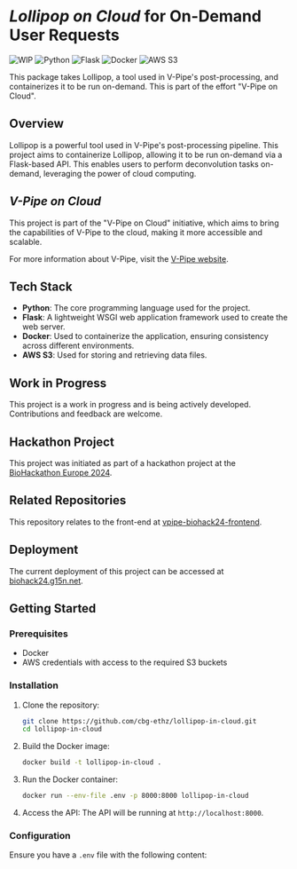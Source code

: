 # _Lollipop on Cloud_ for On-Demand User Requests

![WIP](https://img.shields.io/badge/status-WIP-yellow)
![Python](https://img.shields.io/badge/python-3.8%2B-blue)
![Flask](https://img.shields.io/badge/flask-2.0.1-blue)
![Docker](https://img.shields.io/badge/docker-19.03.12-blue)
![AWS S3](https://img.shields.io/badge/AWS%20S3-Cloud-orange)

This package takes Lollipop, a tool used in V-Pipe's post-processing, and containerizes it to be run on-demand. This is part of the effort "V-Pipe on Cloud".

## Overview

Lollipop is a powerful tool used in V-Pipe's post-processing pipeline. This project aims to containerize Lollipop, allowing it to be run on-demand via a Flask-based API. This enables users to perform deconvolution tasks on-demand, leveraging the power of cloud computing.

## _V-Pipe on Cloud_

This project is part of the "V-Pipe on Cloud" initiative, which aims to bring the capabilities of V-Pipe to the cloud, making it more accessible and scalable.

For more information about V-Pipe, visit the [V-Pipe website](https://cbg-ethz.github.io/V-pipe/).

## Tech Stack

- **Python**: The core programming language used for the project.
- **Flask**: A lightweight WSGI web application framework used to create the web server.
- **Docker**: Used to containerize the application, ensuring consistency across different environments.
- **AWS S3**: Used for storing and retrieving data files.

## Work in Progress

This project is a work in progress and is being actively developed. Contributions and feedback are welcome.

## Hackathon Project

This project was initiated as part of a hackathon project at the [BioHackathon Europe 2024](https://biohackathon-europe.org/).

## Related Repositories

This repository relates to the front-end at [vpipe-biohack24-frontend](https://github.com/cbg-ethz/vpipe-biohack24-frontend).

## Deployment

The current deployment of this project can be accessed at [biohack24.g15n.net](http://biohack24.g15n.net).

## Getting Started

### Prerequisites

- Docker
- AWS credentials with access to the required S3 buckets

### Installation

1. Clone the repository:
    ```sh
    git clone https://github.com/cbg-ethz/lollipop-in-cloud.git
    cd lollipop-in-cloud
    ```

2. Build the Docker image:
    ```sh
    docker build -t lollipop-in-cloud .
    ```

3. Run the Docker container:
    ```sh
    docker run --env-file .env -p 8000:8000 lollipop-in-cloud
    ```

4. Access the API:
    The API will be running at `http://localhost:8000`.

### Configuration

Ensure you have a `.env` file with the following content:
